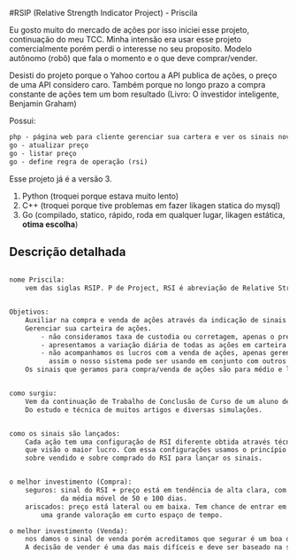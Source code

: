 #RSIP (Relative Strength Indicator Project) - Priscila


Eu gosto muito do mercado de ações por isso iniciei esse projeto, continuação do meu TCC.
Minha intensão era usar esse projeto comercialmente porém perdi o interesse no seu proposito.
Modelo autônomo (robô) que fala o momento e o que deve comprar/vender.

Desisti do projeto porque o Yahoo cortou a API publica de ações, o preço de uma API considero caro.
Também porque no longo prazo a compra constante de ações tem um bom resultado (Livro: O investidor inteligente, Benjamin Graham)

Possui:

```txt
php - página web para cliente gerenciar sua cartera e ver os sinais novos.
go - atualizar preço
go - listar preço
go - define regra de operação (rsi)
```

Esse projeto já é a versão 3.

1. Python (troquei porque estava muito lento)
2. C++ (troquei porque tive problemas em fazer likagen statica do mysql)
3. Go (compilado, statico, rápido, roda em qualquer lugar, likagen estática, **otima escolha**)


## Descrição detalhada
```txt

nome Priscila:
    vem das siglas RSIP. P de Project, RSI é abreviação de Relative Strength Indicator.


Objetivos:
    Auxiliar na compra e venda de ações através da indicação de sinais e gráficos.
    Gerenciar sua carteira de ações.
        - não consideramos taxa de custodia ou corretagem, apenas o preço pago pela ação e a quantidade.
        - apresentamos a variação diária de todas as ações em carteira
        - não acompanhamos os lucros com a venda de ações, apenas gerenciamos os ganhos que estão em carteira
          assim o nosso sistema pode ser usando em conjunto com outros HomeBroker.
    Os sinais que geramos para compra/venda de ações são para médio e longo preço.


como surgiu:
    Vem da continuação de Trabalho de Conclusão de Curso de um aluno de Ciência da Computação.
    Do estudo e técnica de muitos artigos e diversas simulações.


como os sinais são lançados:
    Cada ação tem uma configuração de RSI diferente obtida através técnicas computacionais
    que visão o maior lucro. Com essa configurações usamos o princípio de
    sobre vendido e sobre comprado do RSI para lançar os sinais.


o melhor investimento (Compra):
    seguros: sinal do RSI + preço está em tendência de alta clara, com os valores do preço acima
             da média móvel de 50 e 100 dias.
    ariscados: preço está lateral ou em baixa. Tem chance de entrar em tendência de alta e ganhar 
        uma grande valoração em curto espaço de tempo.

o melhor investimento (Venda):
    nos damos o sinal de venda porém acreditamos que segurar é um boa opção.
    A decisão de vender é uma das mais difíceis e deve ser baseado na sua estratégia de Trade.
```

